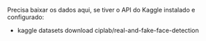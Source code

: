 Precisa baixar os dados aqui, se tiver o API do Kaggle instalado e configurado:

- kaggle datasets download ciplab/real-and-fake-face-detection
